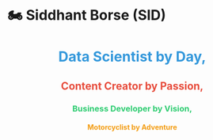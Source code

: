 # 🏍️ Siddhant Borse (SID)
<h1 align="center" style="color:#3498db;">Data Scientist by Day,</h1>
<h2 align="center" style="color:#e74c3c;">Content Creator by Passion,</h2>
<h3 align="center" style="color:#2ecc71;">Business Developer by Vision,</h3>
<h4 align="center" style="color:#f39c12;">Motorcyclist by Adventure</h4>

